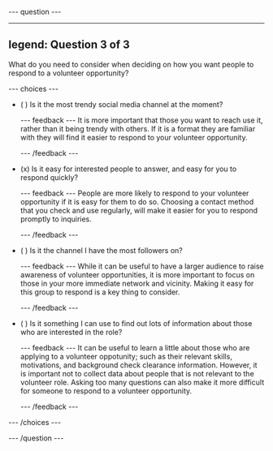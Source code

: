 
--- question ---

---
legend: Question 3 of 3
---
What do you need to consider when deciding on how you want people to respond to a volunteer opportunity?


--- choices ---

- ( ) Is it the most trendy social media channel at the moment?


  --- feedback ---
It is more important that those you want to reach use it, rather than it being trendy with others. If it is a format they are familiar with they will find it easier to respond to your volunteer opportunity.

  --- /feedback ---

- (x) Is it easy for interested people to answer, and easy for you to respond quickly?


  --- feedback ---
People are more likely to respond to your volunteer opportunity if it is easy for them to do so. Choosing a contact method that you check and use regularly, will make it easier for you to respond promptly to inquiries. 

  --- /feedback ---

- ( ) Is it the channel I have the most followers on?


  --- feedback ---
While it can be useful to have a larger audience to raise awareness of volunteer opportunities, it is more important to focus on those in your more immediate network and vicinity. Making it easy for this group to respond is a key thing to consider.

  --- /feedback ---

- ( ) Is it something I can use to find out lots of information about those who are interested in the role?


  --- feedback ---
It can be useful to learn a little about those who are applying to a volunteer oppotunity; such as their relevant skills, motivations, and background check clearance information. However, it is important not to collect data about people that is not relevant to the volunteer role. Asking too many questions can also make it more difficult for someone to respond to a volunteer opportunity.

  --- /feedback ---

--- /choices ---

--- /question ---

